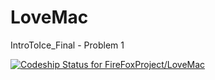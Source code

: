 LoveMac
=======

IntroToIce_Final - Problem 1

[ ![Codeship Status for FireFoxProject/LoveMac](https://codeship.com/projects/7a95d220-5c29-0132-b43b-0e90e8baf01d/status)](https://codeship.com/projects/50712)
